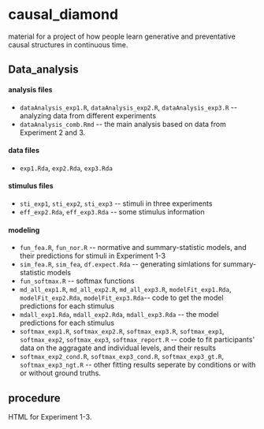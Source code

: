 # causal_diamond

material for a project of how people learn generative and preventative causal structures in continuous time. 

## Data_analysis

#### analysis files

* `dataAnalysis_exp1.R`, `dataAnalysis_exp2.R`, `dataAnalysis_exp3.R` -- analyzing data from different experiments
* `dataAnalysis_comb.Rmd` -- the main analysis based on data from Experiment 2 and 3.

#### data files

* `exp1.Rda`, `exp2.Rda`, `exp3.Rda`

#### stimulus files

* `sti_exp1`, `sti_exp2`, `sti_exp3` -- stimuli in three experiments
* `eff_exp2.Rda`, `eff_exp3.Rda` -- some stimulus information

#### modeling

* `fun_fea.R`, `fun_nor.R`  -- normative and summary-statistic models, and their predictions for stimuli in Experiment 1-3
* `sim_fea.R`, `sim_fea`, `df.expect.Rda` -- generating simlations for summary-statistic models
* `fun_softmax.R` -- softmax functions
* `md_all_exp1.R`, `md_all_exp2.R`, `md_all_exp3.R`, `modelFit_exp1.Rda`, `modelFit_exp2.Rda`, `modelFit_exp3.Rda`-- code to get the model predictions for each stimulus
* `mdall_exp1.Rda`, `mdall_exp2.Rda`, `mdall_exp3.Rda` -- the model predictions for each stimulus
* `softmax_exp1.R`, `softmax_exp2.R`, `softmax_exp3.R`, `softmax_exp1`, `softmax_exp2`, `softmax_exp3`, `softmax_report.R` -- code to fit participants' data on the aggragate and individual levels, and their results
* `softmax_exp2_cond.R`, `softmax_exp3_cond.R`, `softmax_exp3_gt.R`, `softmax_exp3_ngt.R`  -- other fitting results seperate by conditions or with or without ground truths. 

## procedure

HTML for Experiment 1-3.